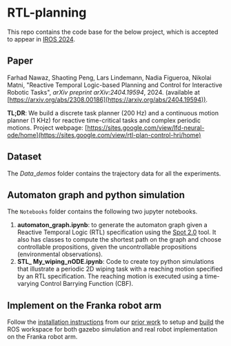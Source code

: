 # RTL-planning

This repo contains the code base for the below project, which is accepted to appear in [IROS 2024](https://iros2024-abudhabi.org/).

## Paper
Farhad Nawaz, Shaoting Peng, Lars Lindemann, Nadia Figueroa, Nikolai Matni, "Reactive Temporal Logic-based Planning and Control for Interactive Robotic Tasks", _arXiv preprint arXiv:2404.19594_, 2024. (available at [https://arxiv.org/abs/2308.00186](https://arxiv.org/abs/2404.19594)). 

**TL;DR**: We build a discrete task planner (200 Hz) and a continuous motion planner (1 KHz) for reactive time-critical tasks and complex periodic motions. Project webpage: [https://sites.google.com/view/lfd-neural-ode/home](https://sites.google.com/view/rtl-plan-control-hri/home)

## Dataset

The $Data\_demos$ folder contains the trajectory data for all the experiments.

## Automaton graph and python simulation

The $\texttt{Notebooks}$ folder contains the following two jupyter notebooks.

1. **automaton_graph.ipynb**: to generate the automaton graph given a Reactive Temporal Logic (RTL) specification using the [Spot 2.0](https://spot.lre.epita.fr/) tool. It also has classes to compute the shortest path on the graph and choose controllable propositions, given the uncontrollable propositions (environmental observations).
2. **STL_ My_wiping_nODE.ipynb**: Code to create toy python simulations that illustrate a periodic 2D wiping task with a reaching motion specified by an RTL specification. The reaching motion is executed using a time-varying Control Barrying Function (CBF).

## Implement on the Franka robot arm

Follow the [installation instructions](https://github.com/farhadnawaz/CLF-CBF-NODE?tab=readme-ov-file#installation) from our [prior work](https://github.com/farhadnawaz/CLF-CBF-NODE) to setup and [build](https://github.com/farhadnawaz/CLF-CBF-NODE?tab=readme-ov-file#catkin-make) the ROS workspace for both gazebo simulation and real robot implementation on the Franka robot arm. 



  

